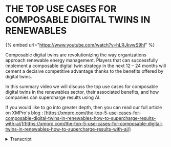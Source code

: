 # THE TOP USE CASES FOR COMPOSABLE DIGITAL TWINS IN RENEWABLES
{% embed url="https://www.youtube.com/watch?v=hLRJkvwS9hI" %}

Composable digital twins are revolutionizing the way organizations approach renewable energy management. Players that can successfully implement a composable digital twin strategy in the next 12 – 24 months will cement a decisive competitive advantage thanks to the benefits offered by digital twins.

In this summary video we will discuss the top use cases for composable digital twins in the renewables sector, their associated benefits, and how companies can supercharge results using AI.

If you would like to go into greater depth, then you can read our full article on XMPro's blog : [https://xmpro.com/the-top-5-use-cases-for-composable-digital-twins-in-renewables-how-to-supercharge-results-with-ai/](https://xmpro.com/the-top-5-use-cases-for-composable-digital-twins-in-renewables-how-to-supercharge-results-with-ai/)
<details>
<summary>Transcript</summary>hi and welcome to this summary video on

composable digital twins in the

renewable energy sector

in this video we will be discussing what

composable digital twins are and their

importance in the renewable energy

sector

we will also be exploring some of the

top use cases for composable digital

twins in this industry okay let's get

started

so let's start with the basics

a digital twin is a digital

representation of a physical asset or

system that can be used to simulate and

analyze Its Behavior and performance in

the renewable energy sector this

technology can be used to optimize and

improve the performance of renewable

energy systems such as wind turbines and

solar panels the importance of digital

twins in the renewable energy sector

lies in their ability to provide

real-time insights into the performance

of renewable energy systems

this information can be used to identify

areas for improvement and optimize the

performance of these systems leading to

increased efficiency and cost savings

now let's dive into some of the top use

cases for composable digital twins in

the renewable energy sector

let's start with asset performance

monitoring

when performing asset performance

monitoring a composable digital twin can

be used to monitor the performance of

individual assets such as wind turbines

and solar panels

this information can be used to identify

areas for improvement and optimize the

performance of these assets leading to

increased efficiency and cost savings

when combined with AI the results can be

supercharged with AI algorithms being

used to analyze large amounts of data

and provide even more insights

next up is predictive maintenance a

composable digital twin can be used to

predict when maintenance is required on

a renewable energy system reducing

downtime and increasing efficiency the

benefits of using a composable digital

twin for predictive maintenance include

improved decision making and reduced

maintenance costs

again when combined with AI the results

can be supercharged with AI algorithms

being used to predict when maintenance

is required with even greater accuracy

moving on to grid integration and

optimization a composable digital twin

can be used to integrate renewable

energy into the grid and optimize its

performance the benefits of using a

composable digital twin for this use

case include improved grid stability

increased Energy Efficiency and cost

savings

when combined with AI the results can be

supercharged with AI algorithms being

used for real-time grid monitoring grid

optimization and renewable energy

integration

next let's talk about renewable energy

forecasting

a composable digital twin can be used to

forecast renewable energy generation

allowing energy providers to plan and

optimize their energy generation and

distribution

the benefits of using a composable

digital twin for renewable energy

forecasting include improved accuracy

and decision making

when combined with AI the results can be

supercharged with AI algorithms being

used to analyze weather in climate data

provide real-time forecasting and

integrate multiple data sources

finally we have decentralized energy

management

a composable digital twin can be used to

manage energy distribution in

decentralized energy systems such as

micro grids

the benefits of using a composable

digital twin for this use case include

improved energy balancing increased

efficiency and cost savings when

combined with AI the results can be

supercharged with AI algorithms being

used for real-time energy monitoring and

management energy distribution

optimization and predictive energy

analysis

and that's it for our video on the top

use cases for composable digital twins

in renewable energy

we hope you have enjoyed this video if

you would like to explore this topic in

Greater detail please visit our blog

article that is linked in the video

description

don't forget to subscribe to our channel

for all things digital twins
</details>